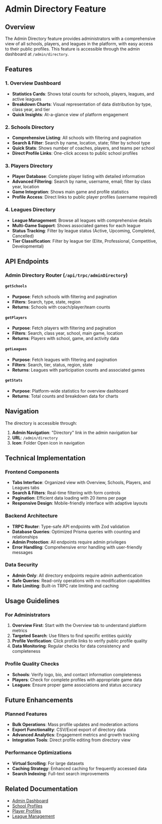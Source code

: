 # Admin Directory Feature

## Overview

The Admin Directory feature provides administrators with a comprehensive view of all schools, players, and leagues in the platform, with easy access to their public profiles. This feature is accessible through the admin dashboard at `/admin/directory`.

## Features

### 1. Overview Dashboard

- **Statistics Cards**: Shows total counts for schools, players, leagues, and active leagues
- **Breakdown Charts**: Visual representation of data distribution by type, class year, and tier
- **Quick Insights**: At-a-glance view of platform engagement

### 2. Schools Directory

- **Comprehensive Listing**: All schools with filtering and pagination
- **Search & Filter**: Search by name, location, state; filter by school type
- **Quick Stats**: Shows number of coaches, players, and teams per school
- **Direct Profile Links**: One-click access to public school profiles

### 3. Players Directory

- **Player Database**: Complete player listing with detailed information
- **Advanced Filtering**: Search by name, username, email; filter by class year, location
- **Game Integration**: Shows main game and profile statistics
- **Profile Access**: Direct links to public player profiles (username required)

### 4. Leagues Directory

- **League Management**: Browse all leagues with comprehensive details
- **Multi-Game Support**: Shows associated games for each league
- **Status Tracking**: Filter by league status (Active, Upcoming, Completed, Cancelled)
- **Tier Classification**: Filter by league tier (Elite, Professional, Competitive, Developmental)

## API Endpoints

### Admin Directory Router (`/api/trpc/adminDirectory`)

#### `getSchools`

- **Purpose**: Fetch schools with filtering and pagination
- **Filters**: Search, type, state, region
- **Returns**: Schools with coach/player/team counts

#### `getPlayers`

- **Purpose**: Fetch players with filtering and pagination
- **Filters**: Search, class year, school, main game, location
- **Returns**: Players with school, game, and activity data

#### `getLeagues`

- **Purpose**: Fetch leagues with filtering and pagination
- **Filters**: Search, tier, status, region, state
- **Returns**: Leagues with participation counts and associated games

#### `getStats`

- **Purpose**: Platform-wide statistics for overview dashboard
- **Returns**: Total counts and breakdown data for charts

## Navigation

The directory is accessible through:

1. **Admin Navigation**: "Directory" link in the admin navigation bar
2. **URL**: `/admin/directory`
3. **Icon**: Folder Open icon in navigation

## Technical Implementation

### Frontend Components

- **Tabs Interface**: Organized view with Overview, Schools, Players, and Leagues tabs
- **Search & Filters**: Real-time filtering with form controls
- **Pagination**: Efficient data loading with 20 items per page
- **Responsive Design**: Mobile-friendly interface with adaptive layouts

### Backend Architecture

- **TRPC Router**: Type-safe API endpoints with Zod validation
- **Database Queries**: Optimized Prisma queries with counting and relationships
- **Admin Protection**: All endpoints require admin privileges
- **Error Handling**: Comprehensive error handling with user-friendly messages

### Data Security

- **Admin Only**: All directory endpoints require admin authentication
- **Safe Queries**: Read-only operations with no modification capabilities
- **Rate Limiting**: Built-in TRPC rate limiting and caching

## Usage Guidelines

### For Administrators

1. **Overview First**: Start with the Overview tab to understand platform metrics
2. **Targeted Search**: Use filters to find specific entities quickly
3. **Profile Verification**: Click profile links to verify public profile quality
4. **Data Monitoring**: Regular checks for data consistency and completeness

### Profile Quality Checks

- **Schools**: Verify logo, bio, and contact information completeness
- **Players**: Check for complete profiles with appropriate game data
- **Leagues**: Ensure proper game associations and status accuracy

## Future Enhancements

### Planned Features

- **Bulk Operations**: Mass profile updates and moderation actions
- **Export Functionality**: CSV/Excel export of directory data
- **Advanced Analytics**: Engagement metrics and growth tracking
- **Integration Tools**: Direct profile editing from directory view

### Performance Optimizations

- **Virtual Scrolling**: For large datasets
- **Caching Strategy**: Enhanced caching for frequently accessed data
- **Search Indexing**: Full-text search improvements

## Related Documentation

- [Admin Dashboard](./admin-dashboard.md)
- [School Profiles](./schema-documentation.md#schools)
- [Player Profiles](./schema-documentation.md#players)
- [League Management](./schema-documentation.md#leagues)
